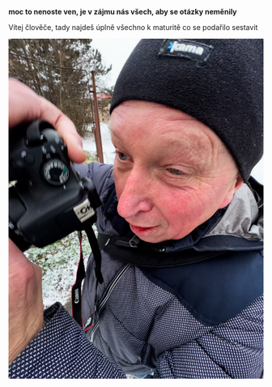 **moc to nenoste ven, je v zájmu nás všech, aby se otázky neměnily**

Vítej člověče, tady najdeš úplně všechno k maturitě co se podařilo sestavit


![huh](/Obrazky/brumik.gif)